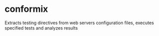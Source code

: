 # conformix
Extracts testing directives from web servers configuration files, executes specified tests and analyzes results

